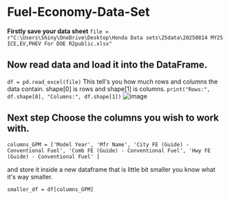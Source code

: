 # Fuel-Economy-Data-Set

**Firstly save your data sheet**
`file = r"C:\Users\Shiny\OneDrive\Desktop\Honda Data sets\25data\20250814 MY25 ICE,EV,PHEV For DOE R2public.xlsx"`

## Now read data and load it into the DataFrame.

`df = pd.read_excel(file)`
This tell's you how much rows and columns the data contain. shape[0] is rows and shape[1] is columns.
`print("Rows:", df.shape[0], "Columns:", df.shape[1])`
![image](https://github.com/user-attachments/assets/d8186ab1-d279-44a2-a9ad-e47e4181c1e1)
## Next step Choose the columns you wish to work with.
`columns_GPM = ['Model Year', 'Mfr Name', 'City FE (Guide) - Conventional Fuel', 'Comb FE (Guide) - Conventional Fuel',
               'Hwy FE (Guide) - Conventional Fuel' ]`

and store it inside a new dataframe that is little bit smaller you know what it's way smaller.

`smaller_df = df[columns_GPM]`

